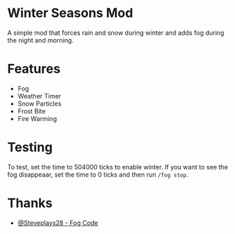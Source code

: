 # Winter Seasons Mod
A simple mod that forces rain and snow during winter and adds fog during the night and morning.

# Features
 - Fog
 - Weather Timer
 - Snow Particles
 - Frost Bite
 - Fire Warming

# Testing
To test, set the time to 504000 ticks to enable winter. If you want to see the fog disappeaar, set the time to 0 ticks and then run `/fog stop`.

# Thanks
 - [@Steveplays28 - Fog Code](https://github.com/Steveplays28/biomefog/blob/main/src/main/java/io/github/steveplays28/biomefog/mixin/BackgroundRendererMixin.java)